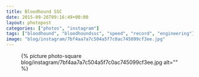 ```yaml
---
title: Bloodhound SSC
date: 2015-09-26T09:16:49+00:00
layout: photopost
categories: ["photos", "instagram"]
tags: ["bloodhound", "bloodhoundssc", "speed", "record", "engineering"]
image: "blog/instagram/7bf4aa7a7c504a5f7c0ac745099cf3ee.jpg"
---
```


<figure class="photo photo--square">
  {% picture photo-square blog/instagram/7bf4aa7a7c504a5f7c0ac745099cf3ee.jpg alt="" %}
</figure>


